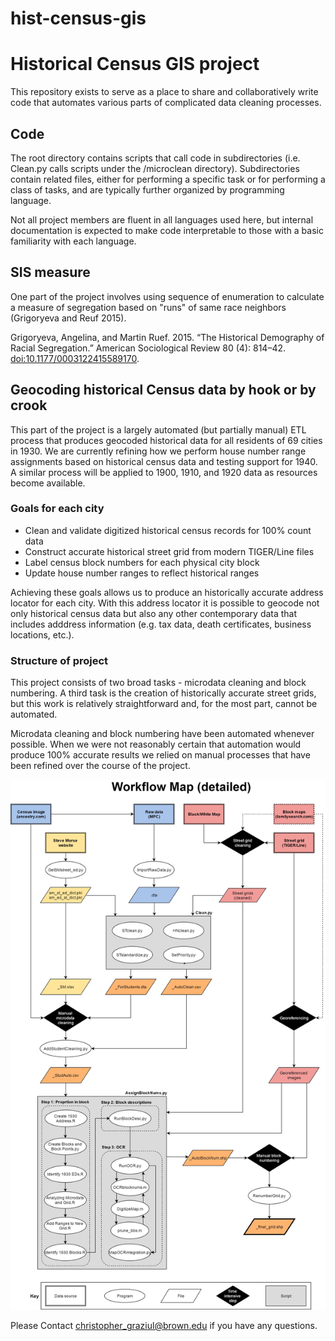 # hist-census-gis
<h1>Historical Census GIS project</h1>
<p>This repository exists to serve as a place to share and collaboratively write code that automates various parts of complicated data cleaning processes.</p>
<h2>Code</h2>
<p>The root directory contains scripts that call code in subdirectories (i.e. Clean.py calls scripts under the /microclean directory). Subdirectories contain related files, either for performing a specific task or for performing a class of tasks, and are typically further organized by programming language.</p>
<p>Not all project members are fluent in all languages used here, but internal documentation is expected to make code interpretable to those with a basic familiarity with each language.</p>
<h2>SIS measure</h2>
<p>One part of the project involves using sequence of enumeration to calculate a measure of segregation based on "runs" of same race neighbors (Grigoryeva and Reuf 2015).</p>
<p>Grigoryeva, Angelina, and Martin Ruef. 2015. “The Historical Demography of Racial Segregation.” American Sociological Review 80 (4): 814–42. <a href="http://journals.sagepub.com/doi/abs/10.1177/0003122415589170">doi:10.1177/0003122415589170</a>.</p>
<h2>Geocoding historical Census data by hook or by crook</h3>
<p>This part of the project is a largely automated (but partially manual) ETL process that produces geocoded historical data for all residents of 69 cities in 1930. We are currently refining how we perform house number range assignments based on historical census data and testing support for 1940. A similar process will be applied to 1900, 1910, and 1920 data as resources become available.</p>
<h3>Goals for each city</h3>
<ul type="1">
<li>Clean and validate digitized historical census records for 100% count data</li>
<li>Construct accurate historical street grid from modern TIGER/Line files</li>
<li>Label census block numbers for each physical city block</li>
<li>Update house number ranges to reflect historical ranges</li>
</ul>
<p>Achieving these goals allows us to produce an historically accurate address locator for each city. With this address locator it is possible to geocode not only historical census data but also any other contemporary data that includes adddress information (e.g. tax data, death certificates, business locations, etc.).</p>
<h3>Structure of project</h3>
<p>This project consists of two broad tasks - microdata cleaning and block numbering. A third task is the creation of historically accurate street grids, but this work is relatively straightforward and, for the most part, cannot be automated.</p>
<p>Microdata cleaning and block numbering have been automated whenever possible. When we were not reasonably certain that automation would produce 100% accurate results we relied on manual processes that have been refined over the course of the project.</p>
<img src="ProjectFlow.jpg"></img>
<p>Please Contact <a href="mailto:christopher_graziul@brown.edu">christopher_graziul@brown.edu</a> if you have any questions.</p>
